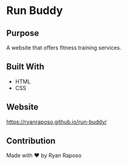 # Run Buddy

## Purpose
A website that offers fitness training services.

## Built With
* HTML
* CSS

## Website
https://ryanraposo.github.io/run-buddy/

## Contribution
Made with ❤️ by Ryan Raposo
